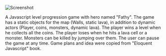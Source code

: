 ![Screenshot](https://github.com/ahmedhammad97/FathyCollectingCoins/blob/master/imgs/wallpaper.png)

A Javascript level progression game with hero named "Fathy".
The game has a static objects for the map (Walls, static lava), in addition to dynamic actors (Player, coins, monsters, dynamic lava).
The player wins a level when he collects all the coins.
The player loses when he hits a lava cell or a monster.
Monsters can be killed by jumping over them.
The user can pause the game at any time.
Game plans and idea were copied from "Eloquent Javascript" book.
